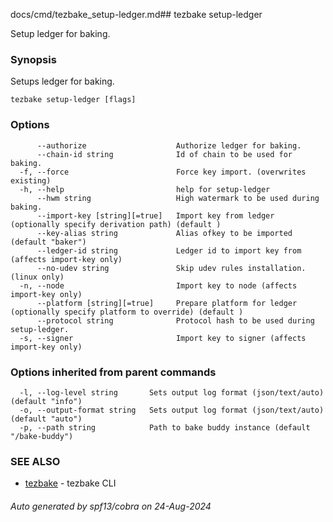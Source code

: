 docs/cmd/tezbake_setup-ledger.md## tezbake setup-ledger

Setup ledger for baking.

### Synopsis

Setups ledger for baking.

```
tezbake setup-ledger [flags]
```

### Options

```
      --authorize                    Authorize ledger for baking.
      --chain-id string              Id of chain to be used for baking.
  -f, --force                        Force key import. (overwrites existing)
  -h, --help                         help for setup-ledger
      --hwm string                   High watermark to be used during baking.
      --import-key [string][=true]   Import key from ledger (optionally specify derivation path) (default )
      --key-alias string             Alias ofkey to be imported (default "baker")
      --ledger-id string             Ledger id to import key from (affects import-key only)
      --no-udev string               Skip udev rules installation. (linux only)
  -n, --node                         Import key to node (affects import-key only)
      --platform [string][=true]     Prepare platform for ledger (optionally specify platform to override) (default )
      --protocol string              Protocol hash to be used during setup-ledger.
  -s, --signer                       Import key to signer (affects import-key only)
```

### Options inherited from parent commands

```
  -l, --log-level string       Sets output log format (json/text/auto) (default "info")
  -o, --output-format string   Sets output log format (json/text/auto) (default "auto")
  -p, --path string            Path to bake buddy instance (default "/bake-buddy")
```

### SEE ALSO

* [tezbake](/tezbake/reference/cmd/tezbake)	 - tezbake CLI

###### Auto generated by spf13/cobra on 24-Aug-2024

